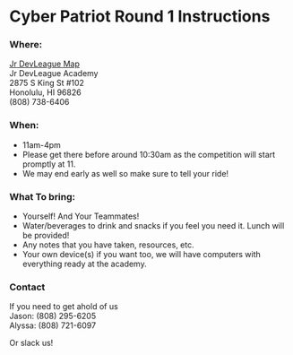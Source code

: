 # Cyber Patriot Round 1 Instructions

### Where: <br> 
[Jr DevLeague Map](https://www.google.com/maps/place/Junior+DevLeague+Academy/@21.289398,-157.8195807,17z/data=!3m1!4b1!4m5!3m4!1s0x7c006d84cd957d25:0x9bbf3507ec93347f!8m2!3d21.289398!4d-157.817392?hl=en) <br>
Jr DevLeague Academy <br>
2875 S King St #102 <br>
Honolulu, HI 96826 <br>
(808) 738-6406 <br>

### When: <br>
- 11am-4pm 
- Please get there before around 10:30am as the competition will start promptly at 11.
- We may end early as well so make sure to tell your ride!

### What To bring: <br> 
- Yourself! And Your Teammates!
- Water/beverages to drink and snacks if you feel you need it. Lunch will be provided!
- Any notes that you have taken, resources, etc.
- Your own device(s) if you want too, we will have computers with everything ready at the academy.


### Contact <br>
If you need to get ahold of us <br>
Jason: (808) 295-6205 <br>
Alyssa: (808) 721-6097
 
Or slack us!
